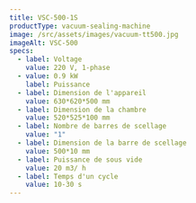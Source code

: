 ```yaml
---
title: VSC-500-1S
productType: vacuum-sealing-machine
image: /src/assets/images/vacuum-tt500.jpg
imageAlt: VSC-500
specs:
  - label: Voltage
    value: 220 V, 1-phase
  - value: 0.9 kW
    label: Puissance
  - label: Dimension de l'appareil
    value: 630*620*500 mm
  - label: Dimension de la chambre
    value: 520*525*100 mm
  - label: Nombre de barres de scellage
    value: "1"
  - label: Dimension de la barre de scellage
    value: 500*10 mm
  - label: Puissance de sous vide
    value: 20 m3/ h
  - label: Temps d'un cycle
    value: 10-30 s
---
```

